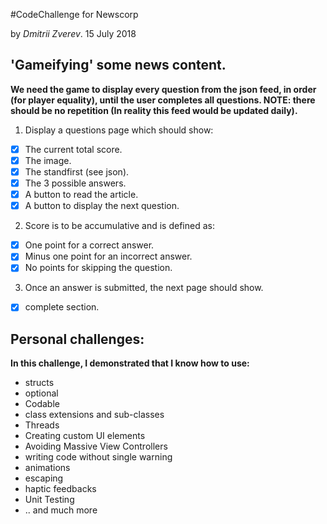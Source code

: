 #CodeChallenge for Newscorp

by _Dmitrii Zverev_. 15 July 2018

<h2>'Gameifying' some news content.</h2>

 **We need the game to display every question from the json feed, in order (for player equality), until the user completes all questions. NOTE: there should be no repetition (In reality this feed would be updated daily).**
 
 
 1.	Display a questions page which should show:
- [x] The current total score.
- [x] The image.
- [x] The standfirst (see json).
- [x] The 3 possible answers.
- [x] A button to read the article.
- [x] A button to display the next question.

2.	Score is to be accumulative and is defined as:
- [x] One point for a correct answer.
- [x] Minus one point for an incorrect answer.
- [x] No points for skipping the question.

3.	Once an answer is submitted, the next page should show.
- [x] complete section.


<h2>Personal challenges:</h2>

 **In this challenge, I demonstrated that I know how to use:**
 
- structs
- optional 
- Codable 
- class extensions and sub-classes
- Threads
- Creating custom UI elements
- Avoiding Massive View Controllers
- writing code without single warning 
- animations
- escaping
- haptic feedbacks
- Unit Testing
- ..  and much more 
